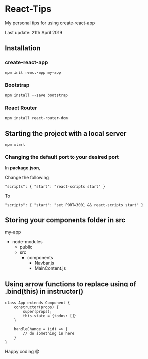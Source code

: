 # React-Tips
My personal tips for using create-react-app

Last update: 21th April 2019


## Installation

### create-react-app
```
npm init react-app my-app
```

### Bootstrap
```
npm install --save bootstrap
```

### React Router
```
npm install react-router-dom
```

## Starting the project with a local server
```
npm start
```

### Changing the default port to your desired port
In **package.json**,

Change the following

```
"scripts": { "start": "react-scripts start" }
```

To

```
"scripts": { "start": "set PORT=3001 && react-scripts start" }
```


## Storing your components folder in src

my-app
- node-modules
    - public
    - src
        - components
            - Navbar.js
            - MainContent.js


## Using arrow functions to replace using of .bind(this) in instructor()

```
class App extends Component {
    constructor(props) {
        super(props);
        this.state = {todos: []}
    }

    handleChange = (id) => {
        // do something in here
    }
}
```

Happy coding :sunglasses: